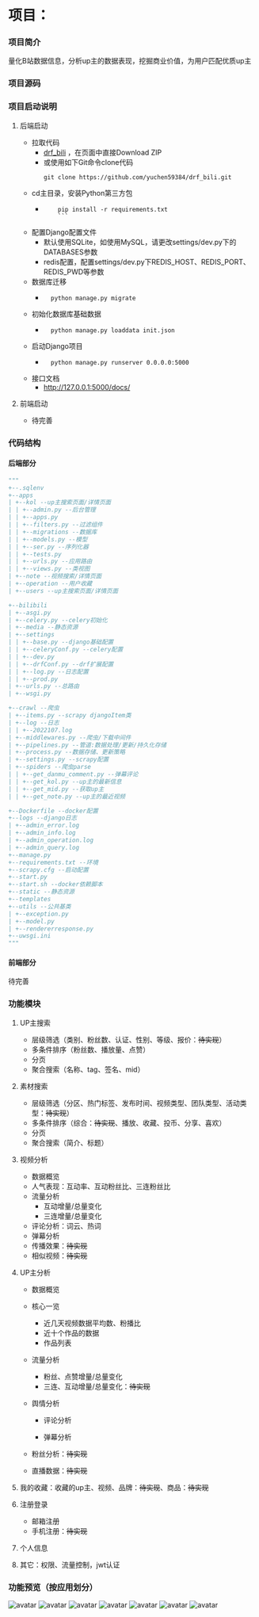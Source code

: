# 项目：

### 项目简介

量化B站数据信息，分析up主的数据表现，挖掘商业价值，为用户匹配优质up主

### 项目源码

### 项目启动说明

1. 后端启动
   * 拉取代码
      * [drf_bili](https://github.com/yuchen59384/drf_bili) ，在页面中直接Download ZIP
      * 或使用如下Git命令clone代码
          ```shell script
          git clone https://github.com/yuchen59384/drf_bili.git
          ```
   * cd主目录，安装Python第三方包
      * ```shell script
            pip install -r requirements.txt
            ```
   * 配置Django配置文件
      * 默认使用SQLite，如使用MySQL，请更改settings/dev.py下的DATABASES参数
      * redis配置，配置settings/dev.py下REDIS_HOST、REDIS_PORT、REDIS_PWD等参数
    * 数据库迁移
        * ```shell script
            python manage.py migrate
            ```
    * 初始化数据库基础数据
        * ```shell script
            python manage.py loaddata init.json
            ```
    * 启动Django项目
        * ```shell script
            python manage.py runserver 0.0.0.0:5000
            ```
    * 接口文档
        * http://127.0.0.1:5000/docs/

2. 前端启动

    - 待完善

### 代码结构

#### 后端部分

```python
"""             
+--.sqlenv
+--apps 
| +--kol --up主搜索页面/详情页面
| | +--admin.py --后台管理
| | +--apps.py
| | +--filters.py --过滤组件
| | +--migrations --数据库
| | +--models.py --模型
| | +--ser.py --序列化器
| | +--tests.py 
| | +--urls.py --应用路由
| | +--views.py --类视图
| +--note --视频搜索/详情页面
| +--operation --用户收藏
| +--users --up主搜索页面/详情页面

+--bilibili                   
| +--asgi.py
| +--celery.py --celery初始化
| +--media --静态资源
| +--settings
| | +--base.py --django基础配置
| | +--celeryConf.py --celery配置
| | +--dev.py
| | +--drfConf.py --drf扩展配置
| | +--log.py --日志配置
| | +--prod.py
| +--urls.py --总路由
| +--wsgi.py

+--crawl --爬虫					
| +--items.py --scrapy djangoItem类
| +--log --日志
| | +--2022107.log
| +--middlewares.py --爬虫/下载中间件
| +--pipelines.py --管道:数据处理/更新/持久化存储
| +--process.py --数据存储、更新策略
| +--settings.py --scrapy配置
| +--spiders --爬虫parse
| | +--get_danmu_comment.py --弹幕评论
| | +--get_kol.py --up主的最新信息
| | +--get_mid.py --获取up主
| | +--get_note.py --up主的最近视频

+--Dockerfile --docker配置
+--logs --django日志
| +--admin_error.log
| +--admin_info.log
| +--admin_operation.log
| +--admin_query.log
+--manage.py
+--requirements.txt --环境
+--scrapy.cfg --启动配置
+--start.py
+--start.sh --docker依赖脚本
+--static --静态资源
+--templates
+--utils --公共基类
| +--exception.py
| +--model.py
| +--rendererresponse.py
+--uwsgi.ini
"""
```

#### 前端部分

待完善

### 功能模块

1. UP主搜索

    - 层级筛选（类别、粉丝数、认证、性别、等级、报价：~~待实现~~）
    - 多条件排序（粉丝数、播放量、点赞）
    - 分页
    - 聚合搜索（名称、tag、签名、mid）

2. 素材搜索

    - 层级筛选（分区、热门标签、发布时间、视频类型、团队类型、活动类型：~~待实现~~）
    - 多条件排序（综合：~~待实现~~、播放、收藏、投币、分享、喜欢）
    - 分页
    - 聚合搜索（简介、标题）

3. 视频分析

    - 数据概览
    - 人气表现：互动率、互动粉丝比、三连粉丝比
    - 流量分析
        + 互动增量/总量变化
        + 三连增量/总量变化
    - 评论分析：词云、热词
    - 弹幕分析
    - 传播效果：~~待实现~~
    - 相似视频：~~待实现~~

4. UP主分析

    - 数据概览

    - 核心一览

        - 近几天视频数据平均数、粉播比
        - 近十个作品的数据
        - 作品列表

    - 流量分析

        + 粉丝、点赞增量/总量变化
        + 三连、互动增量/总量变化：~~待实现~~

    - 舆情分析

        - 评论分析

        - 弹幕分析

    - 粉丝分析：~~待实现~~
    - 直播数据：~~待实现~~

5. 我的收藏：收藏的up主、视频、品牌：~~待实现~~、商品：~~待实现~~

6. 注册登录

    - 邮箱注册
    - 手机注册：~~待实现~~

7. 个人信息

8. 其它：权限、流量控制，jwt认证

### 功能预览（按应用划分）
![avatar](./show/Snipaste_2022-10-09_13-40-56.png)
![avatar](./show/Snipaste_2022-10-09_13-41-41.png)
![avatar](./show/Snipaste_2022-10-09_13-42-03.png)
![avatar](./show/Snipaste_2022-10-09_13-38-01.png)
![avatar](./show/Snipaste_2022-10-09_13-42-16.png)
![avatar](./show/Snipaste_2022-10-24_23-42-39.png)
![avatar](./show/Snipaste_2022-10-25_00-39-07.png)





